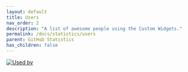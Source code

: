 ```yaml
---
layout: default
title: Users
nav_order: 2
description: "A list of awesome people using the Custom Widgets."
permalink: /docs/statistics/users
parent: GitHub Statistics
has_children: false
---
```


[![Used by](https://img.shields.io/github/used-by/KhamisiKibet/QT-PyQt-PySide-Custom-Widgets)](https://github.com/KhamisiKibet/QT-PyQt-PySide-Custom-Widgets)

